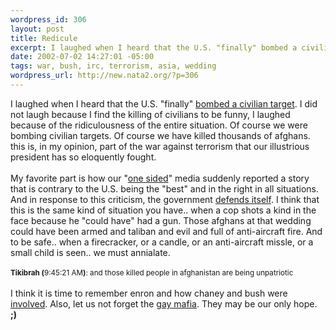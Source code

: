 ```yaml
--- 
wordpress_id: 306
layout: post
title: Redicule
excerpt: I laughed when I heard that the U.S. "finally" bombed a civilian target. I did not laugh because I find the killing of civilians to be funny, I laughed because of the ridiculousness of the entire situation. Of course we were bombing civilian targets. Of course we have killed thousands of afghans. this...
date: 2002-07-02 14:27:01 -05:00
tags: war, bush, irc, terrorism, asia, wedding
wordpress_url: http://new.nata2.org/?p=306
---
```

I laughed when I heard that the U.S. "finally" <a href="http://www.cnn.com/2002/WORLD/asiapcf/central/07/02/afghanistan.bombing/index.html">bombed a civilian target</a>. I did not laugh because I find the killing of civilians to be funny, I laughed because of the ridiculousness of the entire situation. Of course we were bombing civilian targets. Of course we have killed thousands of afghans. this is, in my opinion, part of the war against terrorism that our illustrious president has so eloquently fought. <br/><br/>My favorite part is how our "<a href="http://www.honestreporting.com/">one sided</a>" media suddenly reported a story that is contrary to the U.S. being the "best" and in the right in all situations. And in response to this criticism, the government <a href="http://www.washingtonpost.com/wp-dyn/articles/A9534-2002Jul1.html">defends itself</a>. I think that this is the same kind of situation you have.. when a cop shots a kind in the face because he "could have" had a gun. Those afghans at that wedding could have been armed and taliban and evil and full of anti-aircraft fire. And to be safe.. when a firecracker, or a candle, or an anti-aircraft missle, or a small child is seen.. we must annialate.<br/><br/><small><b>Tikibrah (</b>9:45:21 AM<b>)</b>: and those killed people in afghanistan are being unpatriotic</small><br/><br/>
I think it is time to remember enron and how chaney and bush were <a href="http://rense.com/general26/dontkn.htm">involved</a>. Also, let us not forget the <a href="http://channels.netscape.com/ns/news/ns/story.jsp?floc=FF-PLS-PLS&id=403628696&dt=20020702061000&w=RTR&coview=">gay mafia</a>. They may be our only hope. <b>;)</b>

